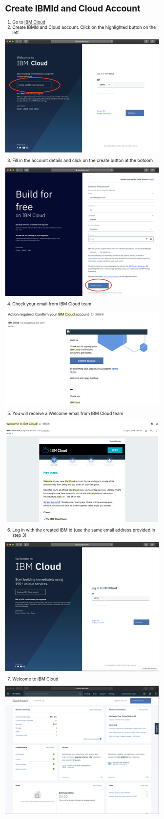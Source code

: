 # Create IBMId and Cloud Account

1. Go to [IBM Cloud](https://cloud.ibm.com)
2. Create IBMId and Cloud account. Click on the highlighted button on the left

 ![IBM Cloud](assets/ibmcloud.png)

3. Fill in the account details and click on the create button at the botoom

 ![Create IBM Cloud account](assets/ibmcloudcreate.png)

4. Check your email from IBM Cloud team

 ![Confirm account from IBM Cloud team](assets/ibmcloudconfirm.png)

5. You will receive a Welcome email from IBM Cloud team

 ![Check email frmom IBM Cloud team](assets/ibmcloudemail.png)

6. Log in with the created IBM id (use the same email address provided in step 3)

 ![Log in](assets/ibmcloudsignin.png)

7. Welcome to [IBM Cloud](https://cloud.ibm.com)

 ![IBM Cloud dashboard](assets/ibmcloudwelcome.png)

